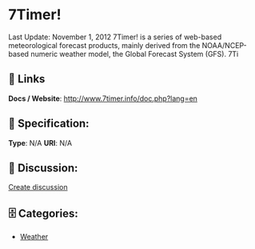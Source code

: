 # 7Timer!


Last Update: November 1, 2012 7Timer! is a series of web-based meteorological forecast products, mainly derived from the NOAA/NCEP-based numeric weather model, the Global Forecast System (GFS). 7Ti

##  🔗 Links
**Docs / Website**: http://www.7timer.info/doc.php?lang=en

## 🧬 Specification:
**Type**:  N/A 
**URI**:  N/A 

## 💬 Discussion:
[Create discussion](https://github.com/apis-list/apis-list/discussions/new)

## 🗄️ Categories:
- [Weather](https://github.com/apis-list/apis-list#weather)



